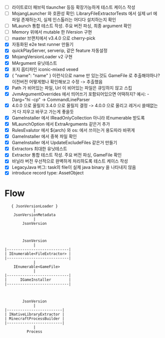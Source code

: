- [ ] 라이트로더 패브릭 tlauncher 등등 확장가능하게 테스트 케이스 작성
- [ ] MojangLauncher 와 호환성 확인: LibraryFileExtractorTests 에서 실제 url 에 파일 존재하는지, 실제 인스톨러는 어디다 설치하는지 확인
- [ ] MLaunch 통합 테스트 작성. 주요 버전 파싱, 최종 argument 확인
- [ ] Memory 위에서 mutable 한 IVersion 구현
- [ ] master 브랜치에서 v3.4.0 으로 cherry-pick
- [x] 자동화된 e2e test runner 만들기
- [x] quickPlayServer, serverip, 같은 feature 자동설정
- [x] MojangVersionLoader v2 구현
- [x] MArgument 유닛테스트
- [x] 포지 옵티파인 iconic-mixed vexed
- [x] { "name": "name" } 이런식으로 name 만 있는것도 GameFile 로 추출해야하나? 이전버전 어떻게했나 확인해보고 수정 -> 추출했음
- [x] Path 가 비어있는 파일, Url 이 비어있는 파일은 큐잉하지 않고 스킵
- [x] JvmArgumentOverrides 에서 띄어쓰기 포함되어있으면 어떡하지? 예시: -Darg="hi -cp" -> CommandLineParser
- [x] 4.0.0 으로 올릴지 3.4.0 으로 올릴지 결정 -> 4.0.0 으로 올리고 레거시 쓸때없는거 다 지우고 바꾸고 가는게 좋을듯
- [x] GameInstaller 에서 IReadOnlyCollection 아니라 IEnumerable 받도록
- [x] MLaunchOption 에서 ExtraArguments 같은거 추가
- [x] RulesEvalutor 에서 ${arch} 와 os: 에서 쓰이는거 용도따라 바뀌게
- [x] GameInstaller 에서 중복 파일 확인
- [x] GameInstaller 에서 UpdateExcludeFiles 같은거 만들기
- [x] Extractors 최대한 유닛테스트
- [x] Extractor 통합 테스트 작성. 주요 버전 파싱, GameFile 확인
- [x] 바닐라 버전 우선적으로 완벽하게 처리하도록 테스트 케이스 작성
- [x] LegacyJava 버그: task의 file이 실제 java binary 을 나타내지 않음
- [x] introduce record type: AssetObject

# Flow

```
   { JsonVersionLoader }
             |
    JsonVersionMetadata
             |
        JsonVersion



        JsonVersion
             |
|----------------------------|
| IEnumerable<FileExtractor> |
|----------------------------|
             |
    IEnumerable<GameFile>
             |
|----------------------------|
|      IGameInstaller        |
|----------------------------|



        JsonVersion
             |
|-------------------------|
| INativeLibraryExtractor |
| MinecraftProcessBuilder |
|-------------------------|
             |
          Process
```